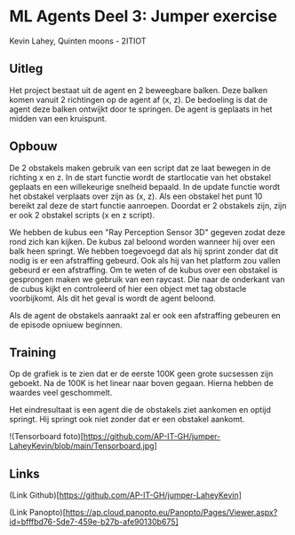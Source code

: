 # ML Agents Deel 3: Jumper exercise
Kevin Lahey, Quinten moons - 2ITIOT

## Uitleg

Het project bestaat uit de agent en 2 beweegbare balken. Deze balken komen vanuit 2 richtingen op de agent af (x, z). De bedoeling is dat de agent deze balken ontwijkt door te springen. De agent is geplaats in het midden van een kruispunt.

## Opbouw

De 2 obstakels maken gebruik van een script dat ze laat bewegen in de richting x en z. In de start functie wordt de startlocatie van het obstakel geplaats en een willekeurige snelheid bepaald. In de update functie wordt het obstakel verplaats over zijn as (x, z). Als een obstakel het punt 10 bereikt zal deze de start functie aanroepen. Doordat er 2 obstakels zijn, zijn er ook 2 obstakel scripts (x en z script).

We hebben de kubus een "Ray Perception Sensor 3D" gegeven zodat deze rond zich kan kijken. De kubus zal beloond worden wanneer hij over een balk heen springt. We hebben toegevoegd dat als hij sprint zonder dat dit nodig is er een afstraffing gebeurd. Ook als hij van het platform zou vallen gebeurd er een afstraffing. Om te weten of de kubus over een obstakel is gesprongen maken we gebruik van een raycast. Die naar de onderkant van de cubus kijkt en controleerd of hier een object met tag obstacle voorbijkomt. Als dit het geval is wordt de agent beloond.

Als de agent de obstakels aanraakt zal er ook een afstraffing gebeuren en de episode opniuew beginnen.

## Training

Op de grafiek is te zien dat er de eerste 100K geen grote sucsessen zijn geboekt. Na de 100K is het linear naar boven gegaan. Hierna hebben de waardes veel geschommelt.

Het eindresultaat is een agent die de obstakels ziet aankomen en optijd springt. Hij springt ook niet zonder dat er een obstakel aankomt.

!(Tensorboard foto)[https://github.com/AP-IT-GH/jumper-LaheyKevin/blob/main/Tensorboard.jpg]

## Links
(Link Github)[https://github.com/AP-IT-GH/jumper-LaheyKevin]

(Link Panopto)[https://ap.cloud.panopto.eu/Panopto/Pages/Viewer.aspx?id=bfffbd76-5de7-459e-b27b-afe90130b675]